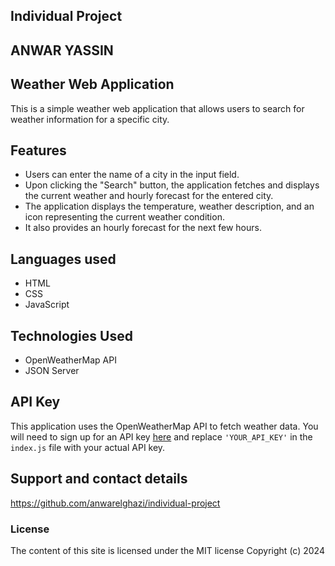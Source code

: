 ## Individual Project
## ANWAR YASSIN
## Weather Web Application

This is a simple weather web application that allows users to search for weather information for a specific city.

## Features

- Users can enter the name of a city in the input field.
- Upon clicking the "Search" button, the application fetches and displays the current weather and hourly forecast for the entered city.
- The application displays the temperature, weather description, and an icon representing the current weather condition.
- It also provides an hourly forecast for the next few hours.

## Languages used
- HTML
- CSS
- JavaScript

## Technologies Used

- OpenWeatherMap API
- JSON Server

## API Key

This application uses the OpenWeatherMap API to fetch weather data. You will need to sign up for an API key [here](https://home.openweathermap.org/users/sign_up) and replace `'YOUR_API_KEY'` in the `index.js` file with your actual API key.

## Support and contact details
https://github.com/anwarelghazi/individual-project

### License

The content of this site is licensed under the MIT license
Copyright (c) 2024